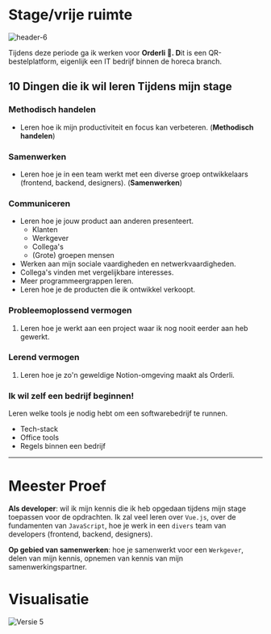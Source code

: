 # Stage/vrije ruimte

![header-6](https://user-images.githubusercontent.com/70703948/236922387-623721ca-282a-4e3c-8e75-57834fad85a9.png)


Tijdens deze periode ga ik werken voor **Orderli 🎉. D**it is een QR-bestelplatform, eigenlijk een IT bedrijf binnen de horeca branch.

## 10 Dingen die ik wil leren Tijdens mijn stage

### **Methodisch handelen**

- Leren hoe ik mijn productiviteit en focus kan verbeteren. (**Methodisch handelen**)

### **Samenwerken**

- Leren hoe je in een team werkt met een diverse groep ontwikkelaars (frontend, backend, designers). (**Samenwerken**)

### **Communiceren**

- Leren hoe je jouw product aan anderen presenteert.
    - Klanten
    - Werkgever
    - Collega's
    - (Grote) groepen mensen
- Werken aan mijn sociale vaardigheden en netwerkvaardigheden.
- Collega's vinden met vergelijkbare interesses.
- Meer programmeergrappen leren.
- Leren hoe je de producten die ik ontwikkel verkoopt.

### **Probleemoplossend vermogen**

1. Leren hoe je werkt aan een project waar ik nog nooit eerder aan heb gewerkt.

### **Lerend vermogen**

1. Leren hoe je zo'n geweldige Notion-omgeving maakt als Orderli. 

### ************************************Ik wil zelf een bedrijf beginnen!************************************

Leren welke tools je nodig hebt om een softwarebedrijf te runnen. 

- Tech-stack
- Office tools
- Regels binnen een bedrijf

---

# Meester Proef

**Als developer**: wil ik mijn kennis die ik heb opgedaan tijdens mijn stage toepassen voor de opdrachten. Ik zal veel leren over `Vue.js`, over de fundamenten van `JavaScript`, hoe je werk in een `divers` team van developers (frontend, backend, designers).

**Op gebied van samenwerken**: hoe je samenwerkt voor een `Werkgever`, delen van mijn kennis, opnemen van kennis van mijn samenwerkingspartner.

# Visualisatie
![Versie 5](https://user-images.githubusercontent.com/70703948/236922452-b2fe7f24-651f-46a1-b281-a07593c799ee.png)
